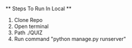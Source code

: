 ** Steps To Run In Local **
1. Clone Repo
2. Open terminal
3. Path ./QUIZ 
4. Run command "python manage.py runserver"
